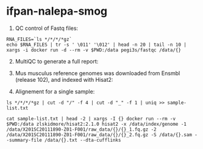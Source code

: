# ifpan-nalepa-smog

1. QC control of Fastq files:
``` 
RNA_FILES=`ls */*/*/*gz`
echo $RNA_FILES | tr -s ' \011' '\012' | head -n 20 | tail -n 10 | xargs -i docker run -d --rm -v $PWD:/data pegi3s/fastqc /data/{}
```

2. MultiQC to generate a full report:


3. Mus musculus reference genomes was downloaded from Ensmbl (release 102), and indexed with Hisat2:

4. Alignement for a single sample:
```
ls */*/*/*gz | cut -d "/" -f 4 | cut -d "_" -f 1 | uniq >> sample-list.txt

cat sample-list.txt | head -2 | xargs -I {} docker run --rm -v $PWD:/data zlskidmore/hisat2:2.1.0 hisat2 -x /data/index/genome -1 /data/X201SC20111890-Z01-F001/raw_data/{}/{}_1.fq.gz -2 /data/X201SC20111890-Z01-F001/raw_data/{}/{}_2.fq.gz -S /data/{}.sam --summary-file /data/{}.txt --dta-cufflinks

```
